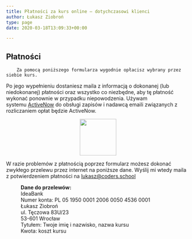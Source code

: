```yaml
---
title: Płatności za kurs online – dotychczasowi klienci
author: Łukasz Ziobroń
type: page
date: 2020-03-18T13:09:33+00:00

---
```

## Płatności

        Za pomocą poniższego formularza wygodnie opłacisz wybrany przez siebie kurs.
    

Po jego wypełnieniu dostaniesz maila z informacją o dokonanej (lub niedokonanej) płatności oraz wszystko co niezbędne, aby tę płatność wykonać ponownie w przypadku niepowodzenia. Używam systemu&nbsp;[ActiveNow][1]&nbsp;do obsługi zapisów i nadawcą emaili związanych z rozliczaniem opłat będzie ActiveNow.

<center>
  <img src="https://www.activenow.io/assets/ripple.gif" width="100px" />
</center>

W razie problemów z płatnością poprzez formularz możesz dokonać zwykłego przelewu przez internet na poniższe dane. Wyślij mi wtedy maila z potwierdzeniem płatności na lukasz@coders.school

<p style="padding-left: 40px;">
  <strong>Dane do przelewów:</strong><br /> IdeaBank<br /> Numer konta: PL 05 1950 0001 2006 0050 4536 0001<br /> Łukasz Ziobroń<br /> ul. Tęczowa 83U/23<br /> 53-601 Wrocław<br /> Tytułem: Twoje imię i nazwisko, nazwa kursu<br /> Kwota: koszt kursu
</p>

 [1]: http://activenow.io/